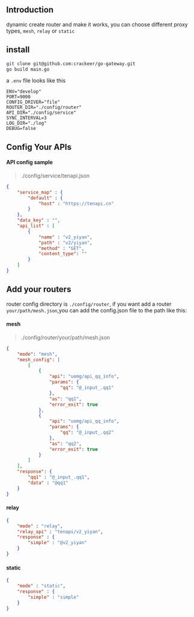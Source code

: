 ## Introduction

dynamic create router and make it works, you can choose different proxy types, `mesh`, `relay` or `static`

## install

```bash
git clone git@github.com:crackeer/go-gateway.git
go build main.go
```
a `.env` file looks like this

```env
ENV="develop"
PORT=9000
CONFIG_DRIVER="file"
ROUTER_DIR="./config/router"
API_DIR="./config/service"
SYNC_INTERVAL=3
LOG_DIR="./log"
DEBUG=false
```

## Config Your APIs

#### API config sample

> ./config/service/tenapi.json
```json
{
    "service_map" : {
        "default" : {
            "host" : "https://tenapi.cn"
        }
    },
    "data_key" : "",
    "api_list" : [
        {
            "name" : "v2_yiyan",
            "path" : "v2/yiyan",
            "method" : "GET",
            "content_type": ""
        }
    ]
}
```

## Add your routers

router config directory is `./config/router`, if you want add a router `your/path/mesh.json`,you can add the config.json file to the path like this:
#### mesh
> ./config/router/your/path/mesh.json
```json
{
    "mode": "mesh",
    "mesh_config": [
        [
            {
                "api": "uomg/api_qq_info",
                "params": {
                    "qq": "@_input_.qq1"
                },
                "as": "qq1",
                "error_exit": true
            },
            {
                "api": "uomg/api_qq_info",
                "params": {
                    "qq": "@_input_.qq2"
                },
                "as": "qq2",
                "error_exit": true
            }
        ]
    ],
    "response": {
        "qq1" : "@_input_.qq1",
        "data" : "@qq1"
    }
}
```

#### relay

```json
{
    "mode" : "relay",
    "relay_api" : "tenapi/v2_yiyan",
    "response" : {
        "simple" : "@v2_yiyan"
    }
}
```

#### static

```json
{
    "mode" : "static",
    "response" : {
        "simple" : "simple"
    }
}
```